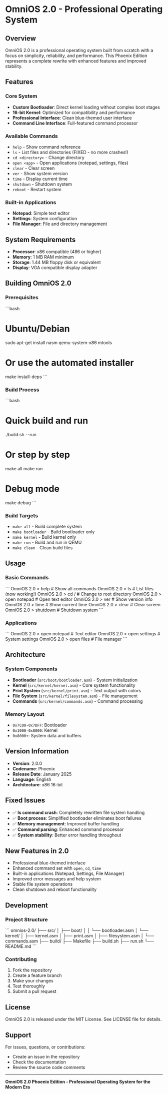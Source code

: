 # OmniOS 2.0 - Professional Operating System

## Overview
OmniOS 2.0 is a professional operating system built from scratch with a focus on simplicity, reliability, and performance. This Phoenix Edition represents a complete rewrite with enhanced features and improved stability.

## Features

### Core System
- **Custom Bootloader**: Direct kernel loading without complex boot stages
- **16-bit Kernel**: Optimized for compatibility and performance
- **Professional Interface**: Clean blue-themed user interface
- **Command Line Interface**: Full-featured command processor

### Available Commands
- `help` - Show command reference
- `ls` - List files and directories (FIXED - no more crashes!)
- `cd <directory>` - Change directory
- `open <app>` - Open applications (notepad, settings, files)
- `clear` - Clear screen
- `ver` - Show system version
- `time` - Display current time
- `shutdown` - Shutdown system
- `reboot` - Restart system

### Built-in Applications
- **Notepad**: Simple text editor
- **Settings**: System configuration
- **File Manager**: File and directory management

## System Requirements
- **Processor**: x86 compatible (486 or higher)
- **Memory**: 1 MB RAM minimum
- **Storage**: 1.44 MB floppy disk or equivalent
- **Display**: VGA compatible display adapter

## Building OmniOS 2.0

### Prerequisites
\`\`\`bash
# Ubuntu/Debian
sudo apt-get install nasm qemu-system-x86 mtools

# Or use the automated installer
make install-deps
\`\`\`

### Build Process
\`\`\`bash
# Quick build and run
./build.sh --run

# Or step by step
make all
make run

# Debug mode
make debug
\`\`\`

### Build Targets
- `make all` - Build complete system
- `make bootloader` - Build bootloader only
- `make kernel` - Build kernel only
- `make run` - Build and run in QEMU
- `make clean` - Clean build files

## Usage

### Basic Commands
\`\`\`
OmniOS 2.0 > help          # Show all commands
OmniOS 2.0 > ls            # List files (now working!)
OmniOS 2.0 > cd /          # Change to root directory
OmniOS 2.0 > open notepad  # Open text editor
OmniOS 2.0 > ver           # Show version info
OmniOS 2.0 > time          # Show current time
OmniOS 2.0 > clear         # Clear screen
OmniOS 2.0 > shutdown      # Shutdown system
\`\`\`

### Applications
\`\`\`
OmniOS 2.0 > open notepad   # Text editor
OmniOS 2.0 > open settings  # System settings
OmniOS 2.0 > open files     # File manager
\`\`\`

## Architecture

### System Components
- **Bootloader** (`src/boot/bootloader.asm`) - System initialization
- **Kernel** (`src/kernel/kernel.asm`) - Core system functionality
- **Print System** (`src/kernel/print.asm`) - Text output with colors
- **File System** (`src/kernel/filesystem.asm`) - File management
- **Commands** (`src/kernel/commands.asm`) - Command processing

### Memory Layout
- `0x7C00-0x7DFF`: Bootloader
- `0x1000-0x8000`: Kernel
- `0x8000+`: System data and buffers

## Version Information
- **Version**: 2.0.0
- **Codename**: Phoenix
- **Release Date**: January 2025
- **Language**: English
- **Architecture**: x86 16-bit

## Fixed Issues
- ✅ **ls command crash**: Completely rewritten file system handling
- ✅ **Boot process**: Simplified bootloader eliminates boot failures
- ✅ **Memory management**: Improved buffer handling
- ✅ **Command parsing**: Enhanced command processor
- ✅ **System stability**: Better error handling throughout

## New Features in 2.0
- Professional blue-themed interface
- Enhanced command set with `open`, `cd`, `time`
- Built-in applications (Notepad, Settings, File Manager)
- Improved error messages and help system
- Stable file system operations
- Clean shutdown and reboot functionality

## Development

### Project Structure
\`\`\`
omnios-2.0/
├── src/
│   ├── boot/
│   │   └── bootloader.asm
│   └── kernel/
│       ├── kernel.asm
│       ├── print.asm
│       ├── filesystem.asm
│       └── commands.asm
├── build/
├── Makefile
├── build.sh
├── run.sh
└── README.md
\`\`\`

### Contributing
1. Fork the repository
2. Create a feature branch
3. Make your changes
4. Test thoroughly
5. Submit a pull request

## License
OmniOS 2.0 is released under the MIT License. See LICENSE file for details.

## Support
For issues, questions, or contributions:
- Create an issue in the repository
- Check the documentation
- Review the source code comments

---

**OmniOS 2.0 Phoenix Edition - Professional Operating System for the Modern Era**
